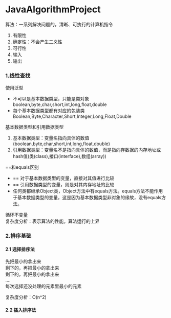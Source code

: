 # JavaAlgorithmProject

算法：一系列解决问题的，清晰、可执行的计算机指令
1. 有限性
2. 确定性：不会产生二义性
3. 可行性
4. 输入
5. 输出

### 1.线性查找
使用泛型
* 不可以是基本数据类型，只能是类对象
 boolean,byte,char,short,int,long,float,double
* 每个基本数据类型都有对应的包装类
 Boolean,Byte,Character,Short,Integer,Long,Float,Double
 
基本数据类型和引用数据类型 
1. 基本数据类型：变量名指向具体的数值(boolean,byte,char,short,int,long,float,double)
2. 引用数据类型：变量名不是指向具体的数值，而是指向存数据的内存地址或hash值(类(class),接口(interface),数组(array))

==和equals区别
* == 对于基本数据类型的变量，直接对其值进行比较
* == 引用数据类型的变量，则是对其内存地址的比较
* 任何类都继承Object类，Object方法中有equals方法。equals方法不能作用于基本数据类型的变量，这是因为基本数据类型非对象的缘故，没有equals方法。

循环不变量<br/>
复杂度分析：表示算法的性能。算法运行的上界

### 2.排序基础
#### 2.1 选择排序法
先把最小的拿出来<br/>
剩下的，再把最小的拿出来<br/>
剩下的，再把最小的拿出来<br/>
....<br/>
每次选择还没处理的元素里最小的元素<br/>

复杂度分析：O(n^2)

#### 2.2 插入排序法

 
